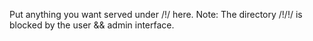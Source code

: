 Put anything you want served under /!/ here. 
Note: The directory /!/!/ is blocked by the user && admin interface. 